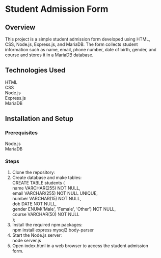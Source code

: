 # Student Admission Form
## Overview   
This project is a simple student admission form developed using HTML, CSS, Node.js, Express.js, and MariaDB. The form collects student information such as name, email, phone number, date of birth, gender, and course and stores it in a MariaDB database.  
## Technologies Used  
HTML  
CSS  
Node.js  
Express.js  
MariaDB  
## Installation and Setup  
### Prerequisites  
Node.js  
MariaDB  
### Steps  
1. Clone the repository:  
2. Create database and make tables:  
  CREATE TABLE students (  
    name VARCHAR(255) NOT NULL,  
    email VARCHAR(255) NOT NULL UNIQUE,  
    number VARCHAR(15) NOT NULL,  
    dob DATE NOT NULL,  
    gender ENUM('Male', 'Female', 'Other') NOT NULL,  
    course VARCHAR(50) NOT NULL  
  );  
3. Install the required npm packages:  
npm install express mysql2 body-parser  
4. Start the Node.js server:  
   node server.js  
5. Open index.html in a web browser to access the student admission form.



